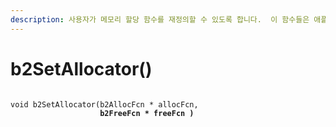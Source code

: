 ```yaml
---
description: 사용자가 메모리 할당 함수를 재정의할 수 있도록 합니다.  이 함수들은 애플리케이션 시작 시 설정되어야 합니다.
---
```


# b2SetAllocator()

<pre class="language-c"><code class="lang-c">
void b2SetAllocator(b2AllocFcn * allocFcn, 
<strong>                    b2FreeFcn * freeFcn )
</strong>
</code></pre>
